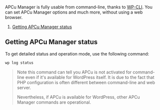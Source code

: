 APCu Manager is fully usable from command-line, thanks to [WP-CLI](https://wp-cli.org/). You can set APCu Manager options and much more, without using a web browser.

1. [Getting APCu Manager status](#getting-apcu-manager-status)

## Getting APCu Manager status

To get detailed status and operation mode, use the following command:

```bash
wp log status
```

> Note this command can tell you APCu is not activated for command-line even if it's available for WordPress itself. It is due to the fact that PHP configuration is often different between command-line and web server.
>
> Nevertheless, if APCu is available for WordPress, other APCu Manager commands are operational.